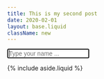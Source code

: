 ```yaml
---
title: This is my second post
date: 2020-02-01
layout: base.liquid
className: new
---
```


<style>

  .new__details {
    display:flex;
  }

  .new__status {

    height: 100%;

    background-color: rgb(39, 40, 43);
  }

  .new__status > div {
    display: flex;
    flex-direction: row;
    height: var(--spacing-2);
    margin-bottom: var(--spacing-0);
    place-items: center;
  }

  .new__status > div div:first-child {
    display: flex;
    flex-direction: row;
    flex-shrink: 0;
    width: 90px;
  }

  .new__status > div div:last-child input {

    height: 36px;

    padding-right: 8px;
    padding-left: 8px;

    color: rgb(215, 216, 219);

    background: transparent;
    border:0;
    border: solid 1px transparent;

  }

  .new__status > div div:last-child input:hover,
  .new__status > div div:last-child input:focus,
  .new__status > div div:last-child input:active {
    background-color: rgb(31, 32, 35);

    border-top-color: rgb(48, 50, 54);
    border-top-width: 1px;
    border-top-style: solid;
    border-right-color: rgb(48, 50, 54);
    border-right-width: 1px;
    border-right-style: solid;
    border-bottom-color: rgb(48, 50, 54);
    border-bottom-width: 1px;
    border-bottom-style: solid;
    border-left-color: rgb(48, 50, 54);
    border-left-width: 1px;
    border-left-style: solid;
  }

  .new__status label {
    color: var(--color-neutral-400);
  }

</style>
<main>
  <form>
    <div class="new__details">
      <input type=text placeholder="Type your name ..." autofocus style="font-size: var(--scale-3)" />
    </div>
  </form>
</main>

{% include aside.liquid %}